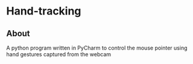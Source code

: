 # Hand-tracking
<h2>About</h2>
A python program written in PyCharm to control the mouse pointer using hand gestures captured from the webcam
